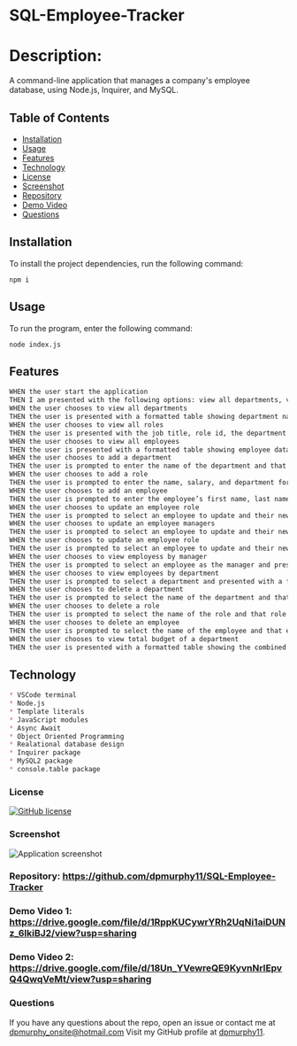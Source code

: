 # SQL-Employee-Tracker
# Description:
A command-line application that manages a company's employee database, using Node.js, Inquirer, and MySQL.
## Table of Contents
* [Installation](#installation)
* [Usage](#usage)
* [Features](#features)
* [Technology](#technology)
* [License](#license)
* [Screenshot](#screenshot)
* [Repository](#repository-httpsgithubcomdpmurphy11sql-employee-tracker)
* [Demo Video](#demo-video-1-httpsdrivegooglecomfiled1rppkucywryrh2uqni1aidunz6lkibj2viewuspsharing)
* [Questions](#questions)
## Installation
  To install the project dependencies, run the following command:
  ```
  npm i
  ```
## Usage
  To run the program, enter the following command:
  ```
  node index.js
  ```
## Features
```md
WHEN the user start the application
THEN I am presented with the following options: view all departments, view all roles, view all employees, add a department, add a role, add an employee, update an employee role, view employess by manager, view employees by department, delete departments, delete roles, delete employees, and view total budget of a department 
WHEN the user chooses to view all departments
THEN the user is presented with a formatted table showing department names and department ids
WHEN the user chooses to view all roles
THEN the user is presented with the job title, role id, the department that role belongs to, and the salary for that role
WHEN the user chooses to view all employees
THEN the user is presented with a formatted table showing employee data, including employee ids, first names, last names, job titles, departments, salaries, and managers that the employees report to
WHEN the user chooses to add a department
THEN the user is prompted to enter the name of the department and that department is added to the database
WHEN the user chooses to add a role
THEN the user is prompted to enter the name, salary, and department for the role and that role is added to the database
WHEN the user chooses to add an employee
THEN the user is prompted to enter the employee’s first name, last name, role, and manager, and that employee is added to the database
WHEN the user chooses to update an employee role
THEN the user is prompted to select an employee to update and their new role and this information is updated in the database 
WHEN the user chooses to update an employee managers
THEN the user is prompted to select an employee to update and their new manager and this information is updated in the database 
WHEN the user chooses to update an employee role
THEN the user is prompted to select an employee to update and their new role and this information is updated in the database 
WHEN the user chooses to view employess by manager
THEN the user is prompted to select an employee as the manager and presented with a formatted table showing employee data, including employee ids, first names, last names, job titles, departments, salaries of the emplyees that report to that manager
WHEN the user chooses to view employees by department
THEN the user is prompted to select a department and presented with a formatted table showing employee data, including employee ids, first names, last names, job titles, departments, salaries of the emplyees that are in that department
WHEN the user chooses to delete a department
THEN the user is prompted to select the name of the department and that department is deleted from the database
WHEN the user chooses to delete a role
THEN the user is prompted to select the name of the role and that role is deleted from the database
WHEN the user chooses to delete an employee
THEN the user is prompted to select the name of the employee and that employee is deleted from the database
WHEN the user chooses to view total budget of a department
THEN the user is presented with a formatted table showing the combined salaries of all employees in that department
```
## Technology
```md
* VSCode terminal
* Node.js
* Template literals
* JavaScript modules
* Async Await
* Object Oriented Programming
* Realational database design
* Inquirer package
* MySQL2 package
* console.table package
```
### License
[![GitHub license](https://img.shields.io/github/license/dpmurphy11/Team-Profile-Generator?style=plastic)](https://github.com/dpmurphy11/SQL-Employee-Tracker/blob/main/LICENSE)
### Screenshot
![Application screenshot]()
### Repository: <https://github.com/dpmurphy11/SQL-Employee-Tracker>
### Demo Video 1: <https://drive.google.com/file/d/1RppKUCywrYRh2UqNi1aiDUNz_6lkiBJ2/view?usp=sharing>
### Demo Video 2: <https://drive.google.com/file/d/18Un_YVewreQE9KyvnNrIEpvQ4QwqVeMt/view?usp=sharing>
### Questions
  If you have any questions about the repo, open an issue or contact me at dpmurphy_onsite@hotmail.com
  Visit my GitHub profile at [dpmurphy11](https://github.com/dpmurphy11/).